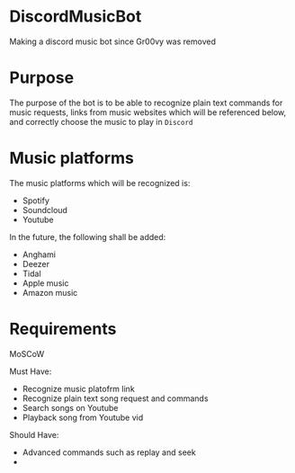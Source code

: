 # DiscordMusicBot
 Making a discord music bot since Gr00vy was removed

# Purpose
 The purpose of the bot is to be able to recognize plain text commands for music requests, links from music websites which will be referenced below, and correctly choose the music to play in `Discord`

# Music platforms
 The music platforms which will be recognized is:

 * Spotify
 * Soundcloud
 * Youtube

 In the future, the following shall be added:
 * Anghami
 * Deezer
 * Tidal
 * Apple music
 * Amazon music

# Requirements
 MoSCoW

 Must Have:
 * Recognize music platofrm link
 * Recognize plain text song request and commands
 * Search songs on Youtube
 * Playback song from Youtube vid

Should Have:
* Advanced commands such as replay and seek
* 

